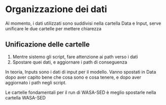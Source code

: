 # Organizzazione dei dati

Al momento, i dati utilizzati sono suddivisi nella cartella Data e Input, serve unificare le due cartelle per mettere chiarezza

## Unificazione delle cartelle

1. Mentre sistemo gli script, fare attenzione ai path verso i dati
2. Spostare quei dati, e aggiornare i path di conseguenza

In teoria, Inputs sono i dati di input per il modello. Vanno spostati in Data dopo aver capito bene che cosa sono e cosa tenere, e dopo aver aggiornato i path negli script.

Le cartelle fondamentali per il run di WASA-SED è meglio spostarle nella cartella WASA-SED